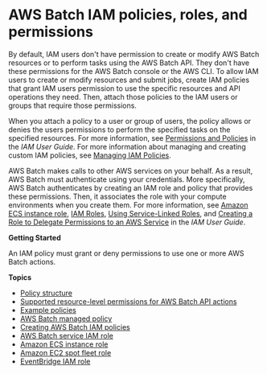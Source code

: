 # AWS Batch IAM policies, roles, and permissions<a name="IAM_policies"></a>

By default, IAM users don't have permission to create or modify AWS Batch resources or to perform tasks using the AWS Batch API\. They don't have these permissions for the AWS Batch console or the AWS CLI\. To allow IAM users to create or modify resources and submit jobs, create IAM policies that grant IAM users permission to use the specific resources and API operations they need\. Then, attach those policies to the IAM users or groups that require those permissions\.

When you attach a policy to a user or group of users, the policy allows or denies the users permissions to perform the specified tasks on the specified resources\. For more information, see [Permissions and Policies](https://docs.aws.amazon.com/IAM/latest/UserGuide/PermissionsAndPolicies.html) in the *IAM User Guide*\. For more information about managing and creating custom IAM policies, see [Managing IAM Policies](https://docs.aws.amazon.com/IAM/latest/UserGuide/ManagingPolicies.html)\.

AWS Batch makes calls to other AWS services on your behalf\. As a result, AWS Batch must authenticate using your credentials\. More specifically, AWS Batch authenticates by creating an IAM role and policy that provides these permissions\. Then, it associates the role with your compute environments when you create them\. For more information, see [Amazon ECS instance role](instance_IAM_role.md), [IAM Roles](https://docs.aws.amazon.com/IAM/latest/UserGuide/roles-toplevel.html), [Using Service\-Linked Roles](https://docs.aws.amazon.com/IAM/latest/UserGuide/using-service-linked-roles.html), and [Creating a Role to Delegate Permissions to an AWS Service](https://docs.aws.amazon.com/IAM/latest/UserGuide/id_roles_create_for-service.html) in the *IAM User Guide*\.

**Getting Started**

An IAM policy must grant or deny permissions to use one or more AWS Batch actions\.

**Topics**
+ [Policy structure](iam-policy-structure.md)
+ [Supported resource\-level permissions for AWS Batch API actions](batch-supported-iam-actions-resources.md)
+ [Example policies](ExamplePolicies_BATCH.md)
+ [AWS Batch managed policy](batch_managed_policies.md)
+ [Creating AWS Batch IAM policies](batch_IAM_user_policies.md)
+ [AWS Batch service IAM role](service_IAM_role.md)
+ [Amazon ECS instance role](instance_IAM_role.md)
+ [Amazon EC2 spot fleet role](spot_fleet_IAM_role.md)
+ [EventBridge IAM role](CWE_IAM_role.md)